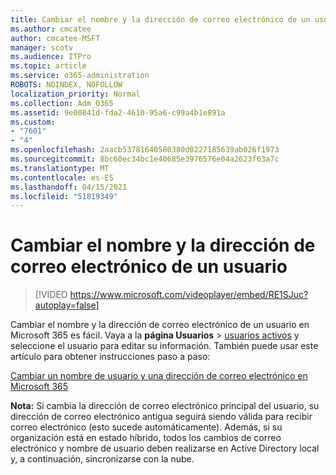 ```yaml
---
title: Cambiar el nombre y la dirección de correo electrónico de un usuario
ms.author: cmcatee
author: cmcatee-MSFT
manager: scotv
ms.audience: ITPro
ms.topic: article
ms.service: o365-administration
ROBOTS: NOINDEX, NOFOLLOW
localization_priority: Normal
ms.collection: Adm_O365
ms.assetid: 9e00841d-fda2-4610-95a6-c99a4b1e891a
ms.custom:
- "7601"
- "4"
ms.openlocfilehash: 2aacb53781640580380d0227185639ab026f1973
ms.sourcegitcommit: 8bc60ec34bc1e40685e3976576e04a2623f63a7c
ms.translationtype: MT
ms.contentlocale: es-ES
ms.lasthandoff: 04/15/2021
ms.locfileid: "51819349"
---
```

# <a name="change-a-users-name-and-email-address"></a>Cambiar el nombre y la dirección de correo electrónico de un usuario

> [!VIDEO https://www.microsoft.com/videoplayer/embed/RE1SJuc?autoplay=false]

Cambiar el nombre y la dirección de correo electrónico de un usuario en Microsoft 365 es fácil. Vaya a la **página Usuarios** \> [usuarios activos](https://go.microsoft.com/fwlink/p/?linkid=834822) y seleccione el usuario para editar su información. También puede usar este artículo para obtener instrucciones paso a paso:
  
[Cambiar un nombre de usuario y una dirección de correo electrónico en Microsoft 365](https://docs.microsoft.com/microsoft-365/admin/add-users/change-a-user-name-and-email-address)
  
 **Nota:** Si cambia la dirección de correo electrónico principal del usuario, su dirección de correo electrónico antigua seguirá siendo válida para recibir correo electrónico (esto sucede automáticamente). Además, si su organización está en estado híbrido, todos los cambios de correo electrónico y nombre de usuario deben realizarse en Active Directory local y, a continuación, sincronizarse con la nube.
